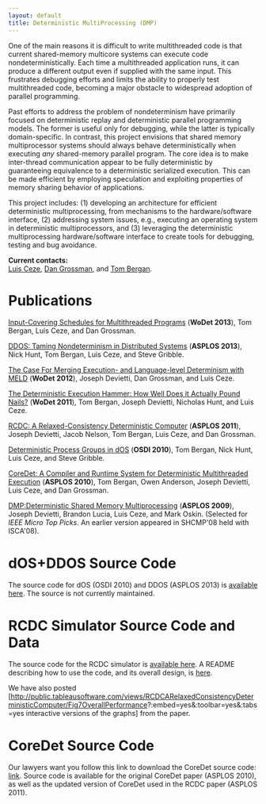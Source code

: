 ```yaml
---
layout: default
title: Deterministic MultiProcessing (DMP)
---
```

One of the main reasons it is difficult to write multithreaded code is
that current shared-memory multicore systems can execute code
nondeterministically. Each time a multithreaded application runs, it can
produce a different output even if supplied with the same input. This
frustrates debugging efforts and limits the ability to properly test
multithreaded code, becoming a major obstacle to widespread adoption of
parallel programming.

Past efforts to address the problem of nondeterminism have primarily
focused on deterministic replay and deterministic parallel programming
models. The former is useful only for debugging, while the latter is
typically domain-specific. In contrast, this project envisions that
shared memory multiprocessor systems should always behave
deterministically when executing *any* shared-memory parallel program.
The core idea is to make inter-thread communication appear to be fully
deterministic by guaranteeing equivalence to a deterministic serialized
execution. This can be made efficient by employing speculation and
exploiting properties of memory sharing behavior of applications.

This project includes: (1) developing an architecture for efficient
deterministic multiprocessing, from mechanisms to the hardware/software
interface, (2) addressing system issues, e.g., executing an operating
system in deterministic multiprocessors, and (3) leveraging the
deterministic multiprocessing hardware/software interface to create
tools for debugging, testing and bug avoidance.

**Current contacts:**\
 [Luis Ceze](http://www.cs.washington.edu/homes/luisceze), [Dan
Grossman](http://www.cs.washington.edu/homes/djg), and [Tom
Bergan](http://www.cs.washington.edu/homes/tbergan/).

Publications
============

[Input-Covering Schedules for Multithreaded
Programs](http://www.cs.washington.edu/homes/tbergan/papers/wodet13-inputcovsched.pdf)
(**WoDet 2013**), Tom Bergan, Luis Ceze, and Dan Grossman.

[DDOS: Taming Nondeterminism in Distributed
Systems](http://www.cs.washington.edu/homes/tbergan/papers/asplos13-ddos.pdf)
(**ASPLOS 2013**), Nick Hunt, Tom Bergan, Luis Ceze, and Steve Gribble.

[The Case For Merging Execution- and Language-level Determinism with
MELD](http://www.cs.umass.edu/~emery/wodet3/wodet3-paper3.pdf) (**WoDet
2012**), Joseph Devietti, Dan Grossman, and Luis Ceze.

[The Deterministic Execution Hammer: How Well Does it Actually Pound
Nails?](http://www.cs.washington.edu/homes/tbergan/papers/wodet11-hammer.pdf)
(**WoDet 2011**), Tom Bergan, Joseph Devietti, Nicholas Hunt, and Luis
Ceze.

[RCDC: A Relaxed-Consistency Deterministic
Computer](http://www.cs.washington.edu/homes/devietti/papers/devietti.rcdc.asplos.2011.pdf)
(**ASPLOS 2011**), Joseph Devietti, Jacob Nelson, Tom Bergan, Luis Ceze,
and Dan Grossman.

[Deterministic Process Groups in
dOS](http://www.cs.washington.edu/homes/tbergan/papers/osdi10-dos.pdf)
(**OSDI 2010**), Tom Bergan, Nick Hunt, Luis Ceze, and Steve Gribble.

[CoreDet: A Compiler and Runtime System for Deterministic Multithreaded
Execution](http://www.cs.washington.edu/homes/tbergan/papers/asplos10-coredet.pdf)
(**ASPLOS 2010**), Tom Bergan, Owen Anderson, Joseph Devietti, Luis
Ceze, and Dan Grossman.

[DMP:Deterministic Shared Memory
Multiprocessing](http://www.cs.washington.edu/homes/luisceze/publications/asplos004-devietti.pdf)
(**ASPLOS 2009**), Joseph Devietti, Brandon Lucia, Luis Ceze, and Mark
Oskin. (Selected for *IEEE Micro Top Picks*. An earlier version appeared
in SHCMP'08 held with ISCA'08).

dOS+DDOS Source Code
====================

The source code for dOS (OSDI 2010) and DDOS (ASPLOS 2013) is [available
here](http://www.cs.washington.edu/homes/tbergan/code/ddos-src.tar.gz).
The source is not currently maintained.

RCDC Simulator Source Code and Data
===================================

The source code for the RCDC simulator is [available
here](http://www.cs.washington.edu/homes/devietti/code/rcdcsim-v1.tar.gz).
A README describing how to use the code, and its overall design, is
[here](http://linuxforlovers.wordpress.com/2011/01/27/rcdc-simulator-release-notes/).

We have also posted
[<http://public.tableausoftware.com/views/RCDCARelaxedConsistencyDeterministicComputer/Fig7OverallPerformance>?:embed=yes&:toolbar=yes&:tabs=yes
interactive versions of the graphs] from the paper.

CoreDet Source Code
===================

Our lawyers want you follow this link to download the CoreDet source
code:
[link](http://depts.washington.edu/uwc4c/express-licenses/assets/coredet/).
Source code is available for the original CoreDet paper (ASPLOS 2010),
as well as the updated version of CoreDet used in the RCDC paper (ASPLOS
2011).
